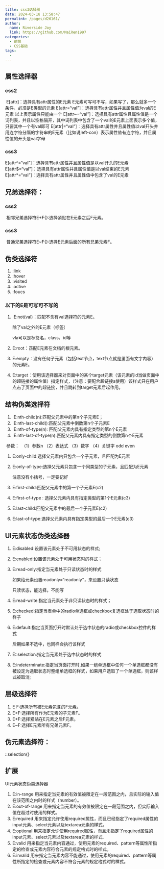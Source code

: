 ```yaml
---
title: css3选择器
date: 2024-03-18 13:58:47
permalink: /pages/d26161/
author:
  name: Riverside Joy
  link: https://github.com/MaiRen1997
categories:
  - 前端
  - CSS基础
tags:
  - 
---
```

## 属性选择器

###     css2

​     E[attr]：选择具有attr属性的E元素
​     	E元素可写可不写，如果写了，那么就多一个条件，必须是E类型的元素
​     E[attr=“val”]：选择具有attr属性并且属性值为val的E元素
​     	以上表示属性只能由一个
​     E[attr~=“val”]：选择具有attr属性且属性值是一个词列表，并且以空格隔开，其中词列表中包含了一个val的E元素
​     	上面表示多个值，只要其中一个有val即可
​     E[attr|=“val”]：选择具有attr属性并且属性值以val开头并用连字符分隔的字符串的E元素（比如说left-con）
​     	表示属性值有连字符，并且属性值的开头是val字母

### css3

 E[attr^=“val”]：选择具有attr属性并且属性值是以val开头的E元素
 E[attr$=“val”]：选择具有attr属性并且属性值是以val结束的E元素
 E[attr*=“val”]：选择具有attr属性并且属性值中包含了val的E元素

## 兄弟选择符：

### css2

​     相邻兄弟选择符E+F{}:选择紧贴在E元素之后F元素。

### css3

​     普通兄弟选择符E~F{}:选择E元素后面的所有兄弟元素F。

## 伪类选择符

1. :link
2. :hover
3. :visited
4. :active
5. :foucs

### 以下的E是可写可不写的

1. ​    E:not(val)：匹配不含有val选择符的元素E。

   除了val之外的E元素（标签）

   vla可以是标签名，class，id等

2. E:root：匹配E元素在文档的根元素。

3. E:empty：没有任何子元素（包括text节点，text节点就是里面有文字内容）的元素E。

4.  E:target：使用该选择器来对页面中的某个target元素（该元素的id当做页面中的超链接的属性值）指定样式，（注意：要配合超链接a使用）该样式只在用户点击了页面中的超链接，并且跳转到target元素后起作用。

## 结构伪类选择符

1. ​    E:nth-child(n):匹配父元素中的第n个子元素E；
2. ​    E:nth-last-child():匹配父元素中倒数第n个子元素E
3. ​    E:nth-of-type(n): 匹配父元素内具有指定类型的第n个E元素
4. ​    E:nth-last-of-type(n):匹配父元素内具有指定类型的倒数第n个E元素

​    参数：
​    （1）参数n  （2）表达式 （3）数字 （4）关键字 odd  even  

1. E:only-child:选择父元素内只包含一个子元素，且匹配为E元素

2. E:only-of-type:选择父元素只包含一个同类型的子元素，且匹配为E元素

   注意没有小括号，一定要记好

3. E:first-child:匹配父元素中的第一个子元素E(c2)

4. E:first-of-type : 选择父元素内具有指定类型的第1个E元素(c3)

5. E:last-child:匹配父元素中的最后一个子元素E(c2)

6. E:last-of-type:选择父元素内具有指定类型的最后一个E元素(c3)

## UI元素状态伪类选择器

1. E:disabled:设置该元素处于不可用状态的样式;

2. E:enabled:设置该元素处于可用状态时的样式；

3. E:read-only:指定当元素处于只读状态时的样式

   如果给元素设置readonly=“readonly"，来设置只读状态

   只读状态，能选择，不能写

4. E:read-write:指定当元素处于非只读状态时的样式；

5. E:checked:指定当表单中的radio单选框或checkbox复选框处于选取状态时的样子

6. E:default:指定当页面打开时默认处于选中状态的radio或checkbox控件的样式	

   后期如果不选中，也同样会执行该样式

7. E::selection:指定当元素处于选中状态时的样式

8. E:indeterminate:指定当页面打开时,如果一组单选框中任何一个单选框都没有被设定为选取状态时整组单选框的样式，如果用户选取了一个单选框，则该样式被取消;

## 层级选择符

1. E F:选择所有被E元素包含的F元素。
2. E>F:选择所有作为E元素的子元素F。
3. E+F:选择紧贴在E元素之后F元素。
4. E~F:选择E元素所有兄弟元素F。

## 伪元素选择符：

 ::selection{}

## 扩展

UI元素状态伪类选择器

1. E:in-range 用来指定当元素的有效值被限定在一段范围之内，且实际的输入值在该范围之内时的样式（number）。
2. E:out-of-range 用来指定当元素的有效值被限定在一段范围之内，但实际输入值在超过时使用的样式。
3. E:required  用来指定允许使用required属性，而且已经指定了required属性的input元素、select元素以及textarea元素的样式。
4. E:optional  用来指定允许使用required属性，而且未指定了required属性的input元素、select元素以及textarea元素的样式.
5. E:valid 用来指定当元素内容通过，使用元素的required、pattern等属性所指定的检查或元素内容符合元素的规定格式时的样式。
6. E:invalid 用来指定当元素内容不能通过，使用元素的required、pattern等属性所指定的检查或元素内容不符合元素的规定格式时的样式。

